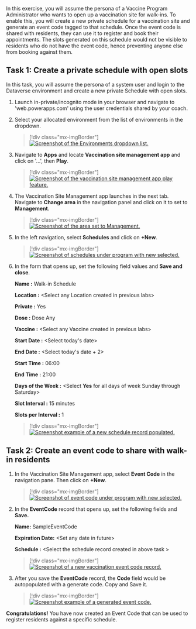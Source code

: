 In this exercise, you will assume the persona of a Vaccine Program Administrator who wants to open up a vaccination site for walk-ins. To enable this, you will create a new private schedule for a vaccination site and generate an event code tagged to that schedule. Once the event code is shared with residents, they can use it to register and book their appointments. The slots generated on this schedule would not be visible to residents who do not have the event code, hence preventing anyone else from booking against them.

## Task 1: Create a private schedule with open slots

In this task, you will assume the persona of a system user and login to the Dataverse environment and create a new private Schedule with open slots.

1.  Launch in-private/incognito mode in your browser and navigate to 'web.powerapps.com' using the user credentials shared by your coach.

1.  Select your allocated environment from the list of environments in the dropdown.

	> [!div class="mx-imgBorder"]
	> [![Screenshot of the Environments dropdown list.](../media/environments.png)](../media/environments.png#lightbox)

1.  Navigate to **Apps** and locate **Vaccination site management app** and click on '...', then **Play**.

	> [!div class="mx-imgBorder"]
	> [![Screenshot of the vaccination site management app play feature.](../media/play.png)](../media/play.png#lightbox)

1.  The Vaccination Site Management app launches in the next tab. Navigate to **Change area** in the navigation panel and click on it to set to **Management**.

	> [!div class="mx-imgBorder"]
	> [![Screenshot of the area set to Management.](../media/management.png)](../media/management.png#lightbox)

1.  In the left navigation, select **Schedules** and click on **+New**.

	> [!div class="mx-imgBorder"]
	> [![Screenshot of schedules under program with new selected.](../media/new-schedule.png)](../media/new-schedule.png#lightbox)

1.  In the form that opens up, set the following field values and **Save and close**.

    **Name :** Walk-in Schedule

    **Location :** \<Select any Location created in previous labs\>

    **Private :** Yes

    **Dose :** Dose Any

    **Vaccine :** \<Select any Vaccine created in previous labs\>

    **Start Date :** \<Select today's date\>

    **End Date :** \<Select today's date + 2\>

    **Start Time :** 06:00

    **End Time :** 21:00

    **Days of the Week :** \<Select **Yes** for all days of week Sunday through Saturday\>

    **Slot Interval :** 15 minutes

    **Slots per Interval :** 1

	> [!div class="mx-imgBorder"]
	> [![Screenshot example of a new schedule record populated.](../media/schedule-values.png)](../media/schedule-values.png#lightbox)

## Task 2: Create an event code to share with walk-in residents

1.  In the Vaccination Site Management app, select **Event Code** in the navigation pane. Then click on **+New**.

	> [!div class="mx-imgBorder"]
	> [![Screenshot of event code under program with new selected.](../media/new-event-code.png)](../media/new-event-code.png#lightbox)

1.  In the **EventCode** record that opens up, set the following fields and **Save.**

    **Name:** SampleEventCode

    **Expiration Date:** \<Set any date in future\>

    **Schedule :** \<Select the schedule record created in above task \>

	> [!div class="mx-imgBorder"]
	> [![Screenshot of a new vaccination event code record.](../media/event-code-record.png)](../media/event-code-record.png#lightbox)

1.  After you save the **EventCode** record, the **Code** field would be autopopulated with a generate code. Copy and Save it.

	> [!div class="mx-imgBorder"]
	> [![Screenshot example of a generated event code.](../media/code.png)](../media/code.png#lightbox)

**Congratulations!** You have now created an Event Code that can be used to register residents against a specific schedule.

